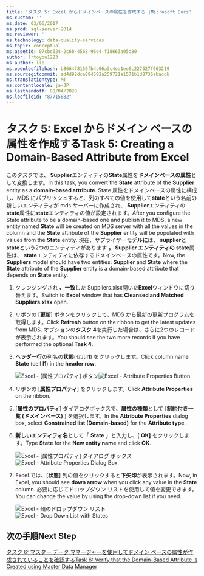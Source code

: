 ```yaml
---
title: 'タスク 5: Excel からドメインベースの属性を作成する |Microsoft Docs'
ms.custom: ''
ms.date: 03/06/2017
ms.prod: sql-server-2014
ms.reviewer: ''
ms.technology: data-quality-services
ms.topic: conceptual
ms.assetid: 07cbc624-2c6b-4568-96e4-f18663a05d80
author: lrtoyou1223
ms.author: lle
ms.openlocfilehash: b866478150fb4c06a3c4ea1ee6c227527f963219
ms.sourcegitcommit: ad4d92dce894592a259721a1571b1d8736abacdb
ms.translationtype: MT
ms.contentlocale: ja-JP
ms.lasthandoff: 08/04/2020
ms.locfileid: "87715882"
---
```

# <a name="task-5-creating-a-domain-based-attribute-from-excel"></a><span data-ttu-id="3c7f9-102">タスク 5: Excel からドメイン ベースの属性を作成する</span><span class="sxs-lookup"><span data-stu-id="3c7f9-102">Task 5: Creating a Domain-Based Attribute from Excel</span></span>
  <span data-ttu-id="3c7f9-103">このタスクでは、 **Supplier**エンティティの**State**属性を**ドメインベースの属性**として変換します。</span><span class="sxs-lookup"><span data-stu-id="3c7f9-103">In this task, you convert the **State** attribute of the **Supplier** entity as a **domain-based attribute**.</span></span> <span data-ttu-id="3c7f9-104">State 属性をドメインベースの属性に構成し、MDS にパブリッシュすると、列のすべての値を使用して**state**という名前の新しいエンティティが mds サーバーに作成され、 **Supplier**エンティティの**state**属性に**state**エンティティの値が設定されます。</span><span class="sxs-lookup"><span data-stu-id="3c7f9-104">After you configure the State attribute to be a domain-based one and publish it to MDS, a new entity named **State** will be created on MDS server with all the values in the column and the **State** attribute of the **Supplier** entity will be populated with values from the **State** entity.</span></span> <span data-ttu-id="3c7f9-105">現在、サプライヤー**モデルに**は、 **supplier**と**state**という2つのエンティティがあります **。 Supplier エンティティの** **state**属性は、 **state**エンティティに依存するドメインベースの属性です。</span><span class="sxs-lookup"><span data-stu-id="3c7f9-105">Now, the **Suppliers** model should have two entities: **Supplier** and **State** where the **State** attribute of the **Supplier** entity is a domain-based attribute that depends on **State** entity.</span></span>  
  
1.  <span data-ttu-id="3c7f9-106">クレンジングされ **、一致**した Suppliers.xlsx開いた**Excel**ウィンドウに切り替えます。</span><span class="sxs-lookup"><span data-stu-id="3c7f9-106">Switch to **Excel** window that has **Cleansed and Matched Suppliers.xlsx** open.</span></span>  
  
2.  <span data-ttu-id="3c7f9-107">リボンの [**更新**] ボタンをクリックして、MDS から最新の更新プログラムを取得します。</span><span class="sxs-lookup"><span data-stu-id="3c7f9-107">Click **Refresh** button on the ribbon to get the latest updates from MDS.</span></span> <span data-ttu-id="3c7f9-108">オプションの**タスク 4**を実行した場合は、さらに2つのレコードが表示されます。</span><span class="sxs-lookup"><span data-stu-id="3c7f9-108">You should see the two more records if you have performed the optional **Task 4**.</span></span>  
  
3.  <span data-ttu-id="3c7f9-109">**ヘッダー行**の列名の**状態**(セル**I1**) をクリックします。</span><span class="sxs-lookup"><span data-stu-id="3c7f9-109">Click column name **State** (cell **I1**) in the **header row**.</span></span>  
  
     <span data-ttu-id="3c7f9-110">![Excel - [属性プロパティ] ボタン](../../2014/tutorials/media/et-creatingadomainbasedattributefromexcel-01.jpg "Excel - [属性プロパティ] ボタン")</span><span class="sxs-lookup"><span data-stu-id="3c7f9-110">![Excel - Attribute Properties Button](../../2014/tutorials/media/et-creatingadomainbasedattributefromexcel-01.jpg "Excel - Attribute Properties Button")</span></span>  
  
4.  <span data-ttu-id="3c7f9-111">リボンの [**属性プロパティ**] をクリックします。</span><span class="sxs-lookup"><span data-stu-id="3c7f9-111">Click **Attribute Properties** on the ribbon.</span></span>  
  
5.  <span data-ttu-id="3c7f9-112">[**属性のプロパティ**] ダイアログボックスで、**属性の種類**として [**制約付き一覧 (ドメインベース)** ] を選択します。</span><span class="sxs-lookup"><span data-stu-id="3c7f9-112">In the **Attribute Properties** dialog box, select **Constrained list (Domain-based)** for the **Attribute type**.</span></span>  
  
6.  <span data-ttu-id="3c7f9-113">**新しいエンティティ名**として「 **State** 」と入力し、[ **OK]** をクリックします。</span><span class="sxs-lookup"><span data-stu-id="3c7f9-113">Type **State** for the **New entity name** and click **OK**.</span></span>  
  
     <span data-ttu-id="3c7f9-114">![Excel - [属性プロパティ] ダイアログ ボックス](../../2014/tutorials/media/et-creatingadomainbasedattributefromexcel-02.jpg "Excel - [属性プロパティ] ダイアログ ボックス")</span><span class="sxs-lookup"><span data-stu-id="3c7f9-114">![Excel - Attribute Properties Dialog Box](../../2014/tutorials/media/et-creatingadomainbasedattributefromexcel-02.jpg "Excel - Attribute Properties Dialog Box")</span></span>  
  
7.  <span data-ttu-id="3c7f9-115">Excel では、[**状態**] 列の値をクリックすると**下矢印**が表示されます。</span><span class="sxs-lookup"><span data-stu-id="3c7f9-115">Now, in Excel, you should see **down arrow** when you click any value in the **State** column.</span></span> <span data-ttu-id="3c7f9-116">必要に応じてドロップダウン リストを使用して値を変更できます。</span><span class="sxs-lookup"><span data-stu-id="3c7f9-116">You can change the value by using the drop-down list if you need.</span></span>  
  
     <span data-ttu-id="3c7f9-117">![Excel - 州のドロップダウン リスト](../../2014/tutorials/media/et-creatingadomainbasedattributefromexcel-03.jpg "Excel - 州のドロップダウン リスト")</span><span class="sxs-lookup"><span data-stu-id="3c7f9-117">![Excel - Drop Down List with States](../../2014/tutorials/media/et-creatingadomainbasedattributefromexcel-03.jpg "Excel - Drop Down List with States")</span></span>  
  
## <a name="next-step"></a><span data-ttu-id="3c7f9-118">次の手順</span><span class="sxs-lookup"><span data-stu-id="3c7f9-118">Next Step</span></span>  
 [<span data-ttu-id="3c7f9-119">タスク 6: マスター データ マネージャーを使用してドメイン ベースの属性が作成されていることを確認する</span><span class="sxs-lookup"><span data-stu-id="3c7f9-119">Task 6: Verify that the Domain-Based Attribute is Created using Master Data Manager</span></span>](../../2014/tutorials/task-6-verify-domain-based-attribute-master-data-manager.md)  
  
  
